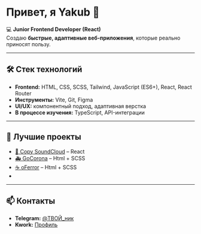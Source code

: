 # Привет, я Yakub 👋  

💻 **Junior Frontend Developer (React)**  
Создаю **быстрые, адаптивные веб-приложения**, которые реально приносят пользу.

---

## 🛠 Стек технологий
- **Frontend:** HTML, CSS, SCSS, Tailwind, JavaScript (ES6+), React, React Router  
- **Инструменты:** Vite, Git, Figma  
- **UI/UX:** компонентный подход, адаптивная верстка  
- **В процессе изучения:** TypeScript, API-интеграции  

---

## 🚀 Лучшие проекты
- [🎵 Copy SoundCloud](https://github.com/rexDeus92/Copy-SoundCloud) – React 
- [🚑 GoCorona](https://github.com/rexDeus92/GoCorona) – Html + SCSS 
- [☕ oFerror](https://github.com/rexDeus92/oFerror) – Html + SCSS
- 
---

## 📫 Контакты
- **Telegram:** [@ТВОЙ_ник](https://t.me/ТВОЙ_ник)  
- **Kwork:** [Профиль](https://kwork.ru/)
